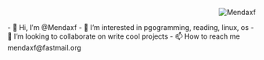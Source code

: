 <p align="right"> <img src="https://komarev.com/ghpvc/?username=mendaxf&label=Profile%20views&color=0e75b6&style=flat" alt="Mendaxf" /> </p>
- 👋 Hi, I’m @Mendaxf
- 👀 I’m interested in pgogramming, reading, linux, os
- 💞️ I’m looking to collaborate on write cool projects
- 📫 How to reach me mendaxf@fastmail.org

<!---
Mendaxf/Mendaxf is a ✨ special ✨ repository because its `README.md` (this file) appears on your GitHub profile.
You can click the Preview link to take a look at your changes.
--->
